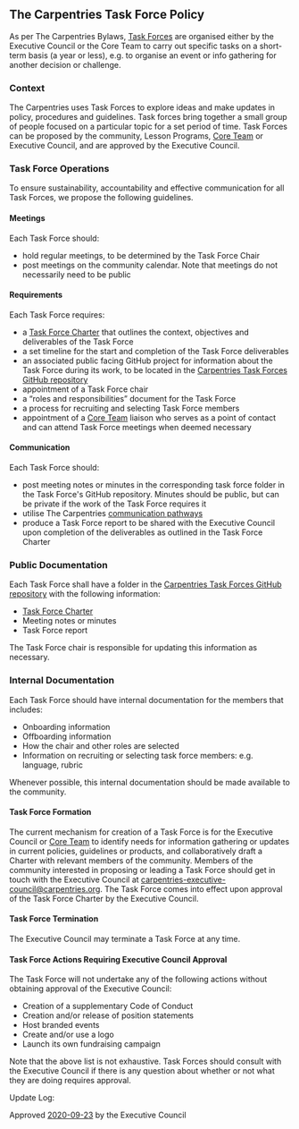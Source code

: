## The Carpentries Task Force Policy

As per The Carpentries Bylaws,
[Task Forces](https://docs.carpentries.org/topic_folders/governance/bylaws.html#committees-and-task-forces) are
organised either by the Executive Council or the Core Team to carry out specific tasks on a short-term basis 
(a year or less), e.g. to organise an event or info gathering for another decision or challenge.

###  Context
The Carpentries uses Task Forces to explore ideas and make updates in policy, procedures and guidelines. 
Task forces bring together a small group of people focused on a particular topic for a set period of time. 
Task Forces can be proposed by the community, Lesson Programs, [Core Team](https://carpentries.org/team/) or 
Executive Council, and are approved by the Executive Council.

### Task Force Operations
To ensure sustainability, accountability and effective communication for all Task Forces, we propose the following guidelines.

#### Meetings
Each Task Force should:
* hold regular meetings, to be determined by the Task Force Chair
* post meetings on the community calendar. Note that meetings do not necessarily need to be public

#### Requirements
Each Task Force requires:
* a [Task Force Charter](https://github.com/carpentries/task-forces/blob/master/task-force-charter-template.md) that outlines the context, objectives and deliverables of the Task Force
* a set timeline for the start and completion of the Task Force deliverables
* an associated public facing GitHub project for information about the Task Force during its work, to be located in the [Carpentries Task Forces GitHub repository](https://github.com/carpentries/task-forces)
* appointment of a Task Force chair
* a “roles and responsibilities” document for the Task Force
* a process for recruiting and selecting Task Force members
* appointment of a [Core Team](https://carpentries.org/team/) liaison who serves as a point of contact and can attend Task Force meetings when deemed necessary

#### Communication
Each Task Force should:
* post meeting notes or minutes in the corresponding task force folder in the Task Force's GitHub repository. Minutes should be public, but can be private if the work of the Task Force requires it
* utilise The Carpentries [communication pathways](https://docs.carpentries.org/topic_folders/communications/index.html)
* produce a Task Force report to be shared with the Executive Council upon completion of the deliverables as outlined in the Task Force Charter

### Public Documentation
Each Task Force shall have a folder in the [Carpentries Task Forces GitHub repository](https://github.com/carpentries/task-forces) with the following information:
* [Task Force Charter](https://github.com/carpentries/task-forces/blob/master/task-force-charter-template.md)
* Meeting notes or minutes
* Task Force report 

The Task Force chair is responsible for updating this information as necessary.

### Internal Documentation
Each Task Force should have internal documentation for the members that includes:
* Onboarding information
* Offboarding information
* How the chair and other roles are selected
* Information on recruiting or selecting task force members: e.g. language, rubric

Whenever possible, this internal documentation should be made available to the community.

#### Task Force Formation
The current mechanism for creation of a Task Force is for the Executive Council or [Core Team](https://carpentries.org/team/) to identify needs for information gathering or updates in current policies, guidelines or products, and collaboratively draft a Charter with relevant members of the community. Members of the community interested in proposing or leading a Task Force should get in touch with the Executive Council at carpentries-executive-council@carpentries.org. The Task Force comes into effect upon approval of the Task Force Charter by the Executive Council.

#### Task Force Termination
The Executive Council may terminate a Task Force at any time.

#### Task Force Actions Requiring Executive Council Approval
The Task Force will not undertake any of the following actions without obtaining approval of the Executive Council:
* Creation of a supplementary Code of Conduct
* Creation and/or release of position statements
* Host branded events
* Create and/or use a logo
* Launch its own fundraising campaign

Note that the above list is not exhaustive. Task Forces should consult with the Executive Council if there is any 
question about whether or not what they are doing requires approval.

Update Log:

Approved [2020-09-23](https://github.com/carpentries/executive-council-info/issues/44) by the Executive Council 
